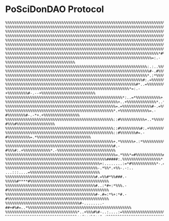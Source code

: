 # PoSciDonDAO Protocol

    %%%%%%%%%%%%%%%%%%%%%%%%%%%%%%%%%%%%%%%%%%%%%%%%%%%%%%%%%%%%%%%%%%%%%%%%%%%%%%%%%%%%%%%%%%%%%%%%%%%%
    %%%%%%%%%%%%%%%%%%%%%%%%%%%%%%%%%%%%%%%%%%%%%%%%%%%%%%%%%%%%%%%%%%%%%%%%%%%%%%%%%%%%%%%%%%%%%%%%%%%%
    %%%%%%%%%%%%%%%%%%%%%%%%%%%%%%%%%%%%%%%%%%%%%%%%%%%%%%%%%%%%%%%%%%%%%%%%%%%%%%%%%%%%%%%%%%%%%%%%%%%%
    %%%%%%%%%%%%%%%%%%%%%%%%%%%%%%%%%%%%%%%%%%%%%%%%%%%%%%%%%%%%%%%%%%%%%%%%%%%%%%%%%%%%%%%%%%%%%%%%%%%%
    %%%%%%%%%%%%%%%%%%%%%%%%%%%%%%%%%%%%%%%%%%%%%%%%%%%%%%%%%%%%%%%%%%%%%%%%%%%%%%%%%%%%%%%%%%%%%%%%%%%%
    %%%%%%%%%%%%%%%%%%%%%%%%%%%%%%%%%%%%%%%%%%%%%%%%%%%%%%%%%%%%%%%%%%%%%%%%%%%%%%%%%%%%%%%%%%%%%%%%%%%%
    %%%%%%%%%%%%%%%%%%%%%%%%%%%%%%%%%%%%%%%%%%%%%%%%%%%%%%%%%%%%%%%%%%%%%%%%%%%%%%%%%%%%%%%%%%%%%%%%%%%%
    %%%%%%%%%%%%%%%%%%%%%%%%%%%%%%%%%%%%%%%%%%%%%%%%%%%%%%%%%%%%%%%%%%%%*#%%%%%%%%%%%%%%%%%%%%%%%%%%%%%%
    %%%%%%%%%%%%%%%%%%%%%%%%%%%%%%%%%%%%%%%%%%%%%%%%%%%%%%%%%%%%%%%%%=:.-%%%%%%%%%%%%%%%%%%%%%%%%%%%%%%%
    %%%%%%%%%%%%%%%%%%%%%%%%%%%%%%%%%%%%%%%%%%%%%%%%%%%%%%%%%%%%%%%:.:..%%%%%%%%%%%%%%%%%%%%%%%%%%%%%%%%
    %%%%%%%%%%%%%%%%%%%%%%%%%%%%%%%%%%%%%%%%%%%%%%%%%%%%%%%%%%%%%%%%#-.#%%%%%%%%%%%%%%%%%%%%%%%%%%%%%%%%
    %%%%%%%%%%%%%%%%%%%%%%%%%%%%%%%%%%%%%%%%%%%%%%%%%%%%%%%%%%%%%%%*.:*%%%%%%%%%%%%%%%%%%%%%%%%%%%%%%%%%
    %%%%%%%%%%%%%%%%%%%%%%%%%%%%%%%%%%%%%%%%%%%%%%%%%%%%%%%%%%%%%#:.=%%%%%%%%*-.=%%%%%%%%%%%%%%%%%%%%%%%
    %%%%%%%%%%%%%%%%%%%%%%%%%%%%%%%%%%%%%%%%%%%%%%%%%%%%%%%%%%#*..=%%%%%%%%%=...%%%%%%%%%%%%%%%%%%%%%%%%
    %%%%%%%%%%%%%%%%%%%%%%%%%%%%%%%%%%%%%%%%%%%%%%%%%%%%%%%*=:.-+%%%%%%%%%#-.--+%%%%%%%%%%%%%%%%%%%%%%%%
    %%%%%%%%%%%%%%%%%%%%%%%%%%%%%%%%%%%%%%%%%%%%%%%%%%%%*:..=*%%%%%%%%%%%+.:#%%%%%%%%%%%%%%%%%%%%%%%%%%%
    %%%%%%%%%%%%%%%%%%%%%%%%%%%%%%%%%%%%%%%%%%%%%%%%%%+..+%%%%%%%%%%%%%*..*%%%%%%%%%%#=..*%%%%%%%%%%%%%%
    %%%%%%%%%%%%%%%%%%%%%%%%%%%%%%%%%%%%%%%%%%%%%%%%%=.=%%%%%%%%%%%%%#-.=%%%%%%%%%#=....*%%%%%%%%%%%%%%%
    %%%%%%%%%%%%%%%%%%%%%%%%%%%%%%%%%%%%%%%%%%%%%%%%*.+%%%%%%%%%%%%%=.-#%%%%%%%%#-.-*+.+%%%%%%%%%%%%%%%%
    %%%%%%%%%%%%%%%%%%%%%%%%%%%%%%%%%%%%%%%%%%%%%%%%::#%%%%%%%%%%%+..*%%%%%%%%%=.-#%%%#%%%%%%%%%%%%%%%%%
    %%%%%%%%%%%%%%%%%%%%%%%%%%%%%%%%%%%%%%%%%%%%%%%%::#%%%%%%%%%#:.+%%%%%%%%%#-.+%%%%%%%%%%%%%%%%%%%%%%%
    %%%%%%%%%%%%%%%%%%%%%%%%%%%%%%%%%%%%%%%%%%%%%%%%::#%%%%%%%#=.-#%%%%%%%%%%=.*%%%%%%%%%%%%%%%%%%%%%%%%
    %%%%%%%%%%%%%%%%%%%%%%%%%%%%%%%%%%%%%%%%%%%%%%%%+.*%%%%%%+.:*%%%%%%%%%%%+.+%%%%%%%%%%%%%%%%%%%%%%%%%
    %%%%%%%%%%%%%%%%%%%%%%%%%%%%%%%%%%%%%%%%%%%%%%%%#.-#%%%#:.+%%%%%%%%%%%%*.-%%%%%%%%%%%%%%%%%%%%%%%%%%
    %%%%%%%%%%%%%%%%%%%%%%%%%%%%%%%%%%%%%%%%%%%%%%%%%=.*%%%*=#%%%%%%%%%%%%#.:#%%%%%%%%%%%%%%%%%%%%%%%%%%
    %%%%%%%%%%%%%%%%%%%%%%%%%%%%%%%%%%%%%%%%%%%%%#####:.%%%%%%%%%%%%%%%%%*::#%%%%%%%%%%%%%%%%%%%%%%%%%%%
    %%%%%%%%%%%%%%%%%%%%%%%%%%%%%%%%%%%%%%%%%%+:........:=*#%%%%%%%%%%%*-.=#%%%%%%%%%%%%%%%%%%%%%%%%%%%%
    %%%%%%%%%%%%%%%%%%%%%%%%%%%%%%%%%%%%%%%%%-.*%%*.+%%-.-:.. ...:::....=%%%%%%%%%%%%%%%%%%%%%%%%%%%%%%%
    %%%%%%%%%%%%%%%%%%%%%%%%%%%%%%%%%%%%%%%%#.=%%#*%%###.-%%%%%#****#%%%%%%%%%%%%%%%%%%%%%%%%%%%%%%%%%%%
    %%%%%%%%%%%%%%%%%%%%%%%%%%%%%%%%%%%%%%%%#..:*#+:*%%%.-#%%%%%%%%%%%%%%%%%%%%%%%%%%%%%%%%%%%%%%%%%%%%%
    %%%%%%%%%%%%%%%%%%%%%%%%%%%%%%%%%%%%%%%%#-.#=:*%+:*#.-#%%%%%%%%%%%%%%%%%%%%%%%%%%%%%%%%%%%%%%%%%%%%%
    %%%%%%%%%%%%%%%%%%%%%%%%%%%%%%%%%#-........-##+#%#=..*%%%%%%%%%%%%%%%%%%%%%%%%%%%%%%%%%%%%%%%%%%%%%%
    %%%%%%%%%%%%%%%%%%%%%%%%%%%%%%%%*..+%%%#%#-..:....:=%%%%%%%%%%%%%%%%%%%%%%%%%%%%%%%%%%%%%%%%%%%%%%%%
    %%%%%%%%%%%%%%%%%%%%%%%%%%%%%%%%::#+:+%*:+*.:%%%%%%%%%%%%%%%%%%%%%%%%%%%%%%%%%%%%%%%%%%%%%%%%%%%%%%%
    %%%%%%%%%%%%%%%%%%%%%%%%%%%%%%%%::#%%+:*%+:..*%%%%%%%%%%%%%%%%%%%%%%%%%%%%%%%%%%%%%%%%%%%%%%%%%%%%%%
    %%%%%%%%%%%%%%%%%%%%%%%%%%%%%%%%+.*=:#%%##%-.+%%%%%%%%%%%%%%%%%%%%%%%%%%%%%%%%%%%%%%%%%%%%%%%%%%%%%%
    %%%%%%%%%%%%%%%%%%%%%%%%%*-:...:-.:*#=-*%#+.:#%%%%%%%%%%%%%%%%%%%%%%%%%%%%%%%%%%%%%%%%%%%%%%%%%%%%%%
    %%%%%%%%%%%%%%%%%%%%%%%%-.=#*--**=........:+%%%%%%%%%%%%%%%%%%%%%%%%%%%%%%%%%%%%%%%%%%%%%%%%%%%%%%%%
    %%%%%%%%%%%%%%%%%%%%%%%+.=%%%%#:-#-.#%%%%%%%%%%%%%%%%%%%%%%%%%%%%%%%%%%%%%%%%%%%%%%%%%%%%%%%%%%%%%%%
    %%%%%%%%%%%%%%%%%%%%%%%+..+%#:+%##+.+%%%%%%%%%%%%%%%%%%%%%%%%%%%%%%%%%%%%%%%%%%%%%%%%%%%%%%%%%%%%%%%
    %%%%%%%%%%%%%%%%%%%%%%%#.-++%%*:+%+.=%%%%%%%%%%%%%%%%%%%%%%%%%%%%%%%%%%%%%%%%%%%%%%%%%%%%%%%%%%%%%%%
    %%%%%%%%%%%%%%%%%+::..:::.*%#*%%*:..#%%%%%%%%%%%%%%%%%%%%%%%%%%%%%%%%%%%%%%%%%%%%%%%%%%%%%%%%%%%%%%%
    %%%%%%%%%%%%%%%%%##%%%%*=.........=%%%%%%%%%%%%%%%%%%%%%%%%%%%%%%%%%%%%%%%%%%%%%%%%%%%%%%%%%%%%%%%%%
    %%%%%%%%%%%%%%%%%%%%%%%%%+.+%%%%%%%%%%%%%%%%%%%%%%%%%%%%%%%%%%%%%%%%%%%%%%%%%%%%%%%%%%%%%%%%%%%%%%%%
    %%%%%%%%%%%%%%%%%%%%%%%%%#::%%%%%%%%%%%%%%%%%%%%%%%%%%%%%%%%%%%%%%%%%%%%%%%%%%%%%%%%%%%%%%%%%%%%%%%%
    %%%%%%%%%%%%%%%%%%%%%%%%%#:.%%%%%%%%%%%%%%%%%%%%%%%%%%%%%%%%%%%%%%%%%%%%%%%%%%%%%%%%%%%%%%%%%%%%%%%%
    %%%%%%%%%%%%%%%%%%%%%%%%%#-=%%%%%%%%%%%%%%%%%%%%%%%%%%%%%%%%%%%%%%%%%%%%%%%%%%%%%%%%%%%%%%%%%%%%%%%%
    %%%%%%%%%%%%%%%%%%%%%%%%%%%%%%%%%%%%%%%%%%%%%%%%%%%%%%%%%%%%%%%%%%%%%%%%%%%%%%%%%%%%%%%%%%%%%%%%%%%%
    %%%%%%%%%%%%%%%%%%%%%%%%%%%%%%%%%%%%%%%%%%%%%%%%%%%%%%%%%%%%%%%%%%%%%%%%%%%%%%%%%%%%%%%%%%%%%%%%%%%%
    %%%%%%%%%%%%%%%%%%%%%%%%%%%%%%%%%%%%%%%%%%%%%%%%%%%%%%%%%%%%%%%%%%%%%%%%%%%%%%%%%%%%%%%%%%%%%%%%%%%%
    %%%%%%%%%%%%%%%%%%%%%%%%%%%%%%%%%%%%%%%%%%%%%%%%%%%%%%%%%%%%%%%%%%%%%%%%%%%%%%%%%%%%%%%%%%%%%%%%%%%%
    %%%%%%%%%%%%%%%%%%%%%%%%%%%%%%%%%%%%%%%%%%%%%%%%%%%%%%%%%%%%%%%%%%%%%%%%%%%%%%%%%%%%%%%%%%%%%%%%%%%%
    %%%%%%%%%%%%%%%%%%%%%%%%%%%%%%%%%%%%%%%%%%%%%%%%%%%%%%%%%%%%%%%%%%%%%%%%%%%%%%%%%%%%%%%%%%%%%%%%%%%%
    %%%%%%%%%%%%%%%%%%%%%%%%%%%%%%%%%%%%%%%%%%%%%%%%%%%%%%%%%%%%%%%%%%%%%%%%%%%%%%%%%%%%%%%%%%%%%%%%%%%%
    %%%%%%%%%%%%%%%%%%%%%%%%%%%%%%%%%%%%%%%%%%%%%%%%%%%%%%%%%%%%%%%%%%%%%%%%%%%%%%%%%%%%%%%%%%%%%%%%%%%%

## Overview
PoSciDonDAO is a Decentralized Autonomous Organization (DAO) dedicated to streamlining and democratizing the funding and acceleration of personalized medicine research. Utilizing the advanced zkSync Era blockchain, PoSciDonDAO implements a suite of smart contracts designed to facilitate transparent, democratic, and efficient governance of DAO operations and  personalized medicine research funding.

## Contracts in the Repository
- **GovernorOperations.sol**: Manages operational aspects of the DAO, including administrative, tokenomics, marketing and financial proposals.
- **GovernorResearch.sol**: Focuses on scientific research proposals, particularly in personalized medicine.
- **Staking.sol**: Handles the staking of tokens necessary for participation in governance activities.
- **Participation.sol**: An ERC1155 token contract representing active engagement in DAO governance.
- **Sci.sol**: An ERC20 token contract serving as the primary utility token within the ecosystem.

## Features
- **Governance Proposals**: Create, vote, and manage proposals for both operational and research aspects of the DAO.
- **Token Staking**: Participate in governance by staking Sci tokens.
- **Token Management**: Utilize Participation and Sci tokens for various governance and operational activities.

## Prerequisites
- Node.js
- npm or yarn
- Foundry or Hardhat
- MetaMask or any Web3 wallet

## Installation
1. Clone the repository: ```git clone https://github.com/PoSciDonDAO/poscidon_contracts.git```
2. Navigate to the cloned directory: ```cd poscidon_contracts```
3. Install dependencies: ```npm install```

## Testing
The PoSciDonDAO smart contracts can be tested using Foundry and Hardhat, which are modern development tools for Ethereum.

### Testing with Foundry
1. **Install Foundry**:
```
curl -L https://foundry.paradigm.xyz | bash
foundryup
```
2. **Compile Contracts with Forge**: ```forge build```
3. **Run Tests**: ```forge test```

### Testing with Hardhat
1. Install Hardhat: ```npm install --save-dev hardhat```
2. Setting Up Hardhat Project: ```npx hardhat```
3. Compile Contracts: ```npx hardhat compile```
4. Run Tests: ```npx hardhat test```

# Deployment on zkSync Era Sepolia Testnet using Hardhat

This guide will walk you through the process of deploying smart contracts on the zkSync Era Sepolia testnet using Hardhat.

## Prerequisites
Before proceeding, make sure you have the following prerequisites installed and set up:
- Node.js and npm
- Hardhat
- An Ethereum wallet (like MetaMask) with funds on the Sepolia testnet

## Steps for Deployment

### Setting Up Your Hardhat Project
If you haven't already set up a Hardhat project, start by initializing one:
```bash
mkdir my-zksync-project
cd my-zksync-project
npm init -y
npm install --save-dev hardhat
npx hardhat
```
### Install zkSync Hardhat Plugin
Install the zkSync Hardhat plugin which facilitates interactions with zkSync networks: 
```bash
npm install @matterlabs/hardhat-zksync-deploy
```

### Setup environment file
Copy .env.example and save it as .env. Fill out the .env file with your wallet private key. 

### Configue Hardhat
Edit your hardhat.config.js to include the zkSync Era Sepolia testnet configuration:
```javascript
  networks: {
    zkTestnet: {
      url: "https://sepolia.era.zksync.dev", // The testnet RPC URL of zkSync Era network.
      ethNetwork: "sepolia", // The Ethereum Web3 RPC URL, or the identifier of the network (e.g. `mainnet` or `goerli`)
      zksync: true,
      verifyURL: 'https://explorer.sepolia.era.zksync.dev/contract_verification'
    },
}
```

### Deployment script
Use one of the scripts in the deploy folder as an example to write your own deployment script. 

### Run the deployment script 
```bash
npx hardhat deploy-zksync --script exampleScript.ts --network zkTestnet
```
### Post-deployment
After successful deployment, your contract's address will be printed on the console. You can use this address to interact with your contract on the zkSync Era Sepolia testnet (https://sepolia.explorer.zksync.io/).

Remember to test thoroughly and ensure your smart contracts are secure and efficient before deploying them to a live environment.

